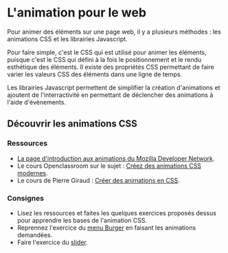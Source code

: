 # L'animation pour le web

Pour animer des éléments sur une page web, il y a plusieurs méthodes : les animations CSS et les librairies Javascript.

Pour faire simple, c'est le CSS qui est utilisé pour animer les éléments, puisque c'est le CSS qui défini à la fois le positionnement et le rendu esthétique des éléments. Il existe des propriétés CSS permettant de faire varier les valeurs CSS des éléments dans une ligne de temps.

Les librairies Javascript permettent de simplifier la création d'animations et ajoutent de l'interractivité en permettant de déclencher des animations à l'aide d'évènements.

## Découvrir les animations CSS

### Ressources

- [La page d'introduction aux animations du Mozilla Developer Network](https://developer.mozilla.org/fr/docs/Web/CSS/CSS_Animations/Using_CSS_animations).
- Le cours Openclassroom sur le sujet : [Créez des animations CSS modernes](https://openclassrooms.com/fr/courses/5919246-creez-des-animations-css-modernes).
- Le cours de Pierre Giraud : [Créer des animations en CSS](https://www.pierre-giraud.com/html-css-apprendre-coder-cours/animation/).

### Consignes

- Lisez les ressources et faites les quelques exercices proposés dessus pour apprendre les bases de l'animation CSS.
- Reprennez l'exercice du [menu Burger](../Javascript/menuBurger/README.md) en faisant les animations demandées.
- Faire l'exercice du [slider](./Slider.md).
